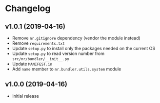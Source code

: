 # Changelog

## v1.0.1 (2019-04-16)

* Remove `nr.gitignore` dependency (vendor the module instead)
* Remove `requirements.txt`
* Update `setup.py` to install only the packages needed on the current OS
* Update `setup.py` to read version number from `src/nr/bundler/__init__.py`
* Update `MANIFEST.in`
* Add `name` member to `nr.bundler.utils.system` module

## v1.0.0 (2019-04-16)

* Initial release
